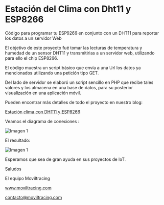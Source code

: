 # Estación del Clima con Dht11 y ESP8266
Código para programar tu ESP9266 en conjunto con un DHT11 para reportar los datos a un servidor Web

El objetivo de este proyecto fué tomar las lecturas de temperatura y humedad de un sensor DHT11 y transmitirlas a un servidor web, utilizando para ello el chip ESP8266.

El código muestra un script básico que envía a una Url los datos ya mencionados utilizando una petición tipo GET.

Del lado de servidor se elaboró un script sencillo en PHP que recibe tales valores y los almacena en una base de datos, para su posterior visualización en una aplicación móvil.

Pueden encontrar más detalles de todo el proyecto en nuestro blog:

[Estación clima con DHT11 y ESP8266](http://www.moviltracing.com/blog/estacion-del-clima-con-esp8266)

Veamos el diagrama de conexiones :

![Imagen 1](http://moviltracing.com/iot/images/esp8266_dht11_.png)

El resultado:

![Imagen 1](http://moviltracing.com/iot/images/20180309_210203.jpg)

Esperamos que sea de gran ayuda en sus proyectos de IoT.

Saludos

El equipo Moviltracing

www.moviltracing.com

contacto@moviltracing.com
